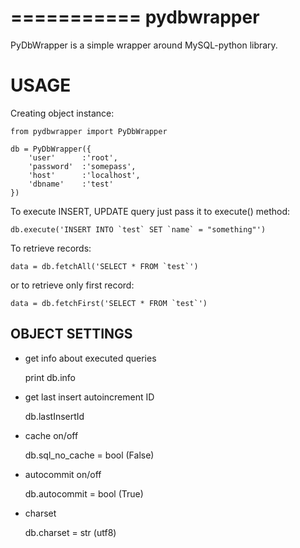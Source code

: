 ===========
pydbwrapper
==========

PyDbWrapper is a simple wrapper around MySQL-python library.


USAGE
=====

Creating object instance:

	from pydbwrapper import PyDbWrapper
	
	db = PyDbWrapper({
		'user'		:'root', 
		'password'	:'somepass',
		'host'		:'localhost',
		'dbname'	:'test'
	}) 

To execute INSERT, UPDATE query just pass it to execute() method:

	db.execute('INSERT INTO `test` SET `name` = "something"')

To retrieve records:

	data = db.fetchAll('SELECT * FROM `test`')

or to retrieve only first record:

	data = db.fetchFirst('SELECT * FROM `test`')

OBJECT SETTINGS
---------------

* get info about executed queries

	print db.info

* get last insert autoincrement ID

	db.lastInsertId

* cache on/off

	db.sql_no_cache = bool (False)

* autocommit on/off

	db.autocommit = bool (True)

* charset

	db.charset = str (utf8)